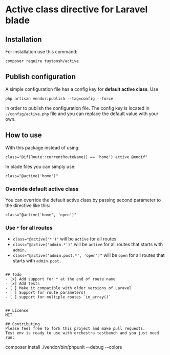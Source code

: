 # Active class directive for Laravel blade

## Installation
For installation use this command:
```
composer require tuytoosh/active
```
## Publish configuration
A simple configuration file has a config key for **default active class**.
Use
```
php artisan vendor:publish --tag=config --force
```
in order to publish the configuration file. The config key is located in `./config/active.php` file and you can replace the default value with your own.

## How to use
With this package instead of using:
```
class="@if(Route::currentRouteName() == 'home') active @endif"
```
In blade files you can simply use:
```
class="@active('home')"
```
### Override default active class
You can override the default active class by passing second parameter to the directive like this:
```
class="@active('home', 'open')"
```

### Use `*` for all routes
- `class="@active('*')"` will be `active` for all routes
- `class="@active('admin.*')"` will be `active` for all routes that starts with `admin.`
- `class="@active('admin.post.*', 'open')"` will be `open` for all routes that starts with `admin.post.`
```

## Todo
- [x] Add support for * at the end of route name
- [x] Add tests
- [ ] Make it compatible with older versions of Laravel
- [ ] Support for route parameters!
- [ ] support for multiple routes `in_array()`


## License
MIT

## Contributing
Please feel free to fork this project and make pull requests.
Test env is ready to use with orchestra testbench and you just need run:
```
composer install
./vendor/bin/phpunit --debug --colors
```
